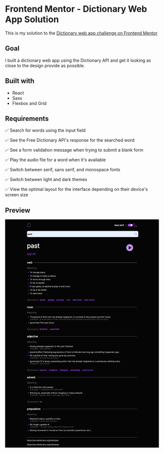 # Frontend Mentor - Dictionary Web App Solution

This is my solution to the [Dictionary web app challenge on Frontend Mentor](https://www.frontendmentor.io/challenges/dictionary-web-app-h5wwnyuKFL)

## Goal
I built a dictionary web app using the Dictionary API and get it looking as close to the design provide as possible.

## Built with

- React
- Sass
- Flexbox and Grid

## Requirements
✅ Search for words using the input field

✅ See the Free Dictionary API's response for the searched word

✅ See a form validation message when trying to submit a blank form

✅ Play the audio file for a word when it's available

✅ Switch between serif, sans serif, and monospace fonts

✅ Switch between light and dark themes

✅ View the optimal layout for the interface depending on their device's screen size

## Preview
![Imagen Preview](./src/assets/imgs/preview.png)